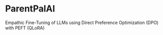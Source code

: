 # ParentPalAI
Empathic Fine-Tuning of LLMs using Direct Preference Optimization (DPO) with PEFT (QLoRA)
